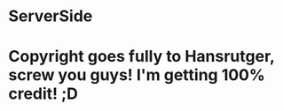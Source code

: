 # ServerSide
# Copyright goes fully to Hansrutger, screw you guys! I'm getting 100% credit! ;D
#
#
#
